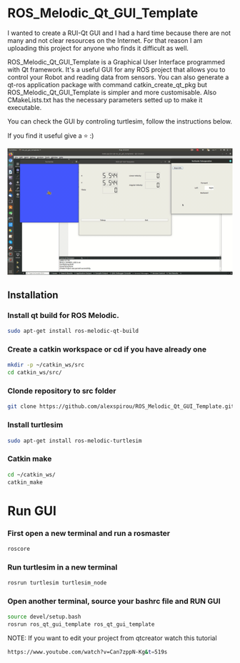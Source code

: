 # ROS_Melodic_Qt_GUI_Template
I wanted to create a RUI-Qt GUI and I had a hard time because there are not many and not clear resources on the Internet. For that reason I am uploading this project for anyone who finds it difficult as well.

ROS_Melodic_Qt_GUI_Template is a Graphical User Interface programmed with Qt framework. It's a useful GUI for any ROS project that allows you to control your Robot and reading data from sensors. You can also generate a qt-ros application package with command catkin_create_qt_pkg but ROS_Melodic_Qt_GUI_Template is simpler and more customisable. Also CMakeLists.txt has the necessary parameters setted up to make it executable.

You can check the GUI by controling turtlesim, follow the instructions below.

If you find it useful give a :star: :)

![](/resources/gui.gif)


## Installation
### Install qt build for ROS Melodic.
```bash
sudo apt-get install ros-melodic-qt-build
```
### Create a catkin workspace or cd if you have already one
```bash
mkdir -p ~/catkin_ws/src
cd catkin_ws/src/
```
### Clonde repository to src folder
```bash
git clone https://github.com/alexspirou/ROS_Melodic_Qt_GUI_Template.git
```
### Install turtlesim
```bash
sudo apt-get install ros-melodic-turtlesim
```
### Catkin make
```bash
cd ~/catkin_ws/
catkin_make
```


# Run GUI
### First open a new terminal and run a rosmaster
```bash
roscore
```
### Run turtlesim in a new terminal
```bash
rosrun turtlesim turtlesim_node
```
### Open another terminal, source your bashrc file and RUN GUI
```bash
source devel/setup.bash
rosrun ros_qt_gui_template ros_qt_gui_template 
```

NOTE: If you want to edit your project from qtcreator watch this tutorial
```bash
https://www.youtube.com/watch?v=Can7zppN-Kg&t=519s
```
